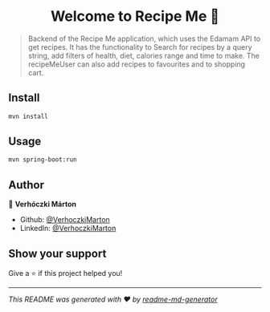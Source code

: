 <h1 align="center">Welcome to Recipe Me 👋</h1>
<p>
</p>

> Backend of the Recipe Me application, which uses the Edamam API to get recipes. It has the functionality to Search for recipes by a query string, add filters of health, diet, calories range and time to make. The recipeMeUser can also add recipes to favourites and to shopping cart.

## Install

```sh
mvn install
```

## Usage

```sh
mvn spring-boot:run
```

## Author

👤 **Verhóczki Márton**

* Github: [@VerhoczkiMarton](https://github.com/VerhoczkiMarton)
* LinkedIn: [@VerhoczkiMarton](https://linkedin.com/in/VerhoczkiMarton)

## Show your support

Give a ⭐️ if this project helped you!

***
_This README was generated with ❤️ by [readme-md-generator](https://github.com/kefranabg/readme-md-generator)_